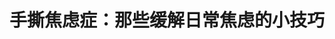 ---
title: 手撕焦虑症：那些缓解日常焦虑的小技巧
tags: [孤独症, Aspie]
color: danger
description: 每三人中就有一人都在生命中的某个时候遭遇焦虑症。我曾经担心焦虑的消失会使我效率降低，药物控制后我才发现，原来我浪费在焦虑纠结注意力涣散的时间和痛苦竟然是那么多
external_url: http://mp.weixin.qq.com/s?__biz=MzIyMzgyMjY5NQ==&amp;mid=2247483945&amp;idx=1&amp;sn=ae811fb442ab4e0a43477777ae56e1ec&amp;chksm=e8191421df6e9d3715cdcd3beed432c728c398d21f03dc8275b8730047d9f7a5b2a132f9d06a&amp;scene=27#wechat_redirect
---